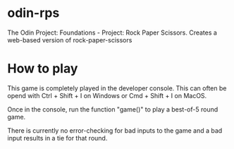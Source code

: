 # odin-rps
The Odin Project: Foundations - Project: Rock Paper Scissors. Creates a web-based version of rock-paper-scissors

# How to play
This game is completely played in the developer console.
This can often be opend with Ctrl + Shift + I on Windows or Cmd + Shift + I on MacOS.

Once in the console, run the function "game()" to play a best-of-5 round game.

There is currently no error-checking for bad inputs to the game and a bad input results in a tie for that round.
